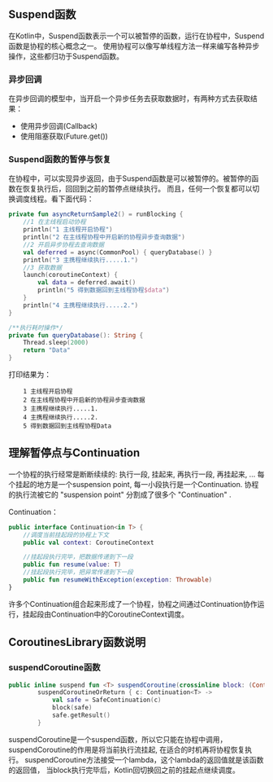 ## Suspend函数

在Kotlin中，Suspend函数表示一个可以被暂停的函数，运行在协程中，Suspend函数是协程的核心概念之一。
使用协程可以像写单线程方法一样来编写各种异步操作，这些都归功于Suspend函数。

### 异步回调

在异步回调的模型中，当开启一个异步任务去获取数据时，有两种方式去获取结果：

- 使用异步回调(Callback)
- 使用阻塞获取(Future.get())

### Suspend函数的暂停与恢复

在协程中，可以实现异步返回，由于Suspend函数是可以被暂停的。被暂停的函数在恢复执行后，回回到之前的暂停点继续执行。
而且，任何一个恢复都可以切换调度线程。看下面代码：

```kotlin
private fun asyncReturnSample2() = runBlocking {
    //1 在主线程启动协程
    println("1 主线程开启协程")
    println("2 在主线程协程中开启新的协程异步查询数据")
    //2 开启异步协程去查询数据
    val deferred = async(CommonPool) { queryDatabase() }
    println("3 主携程继续执行.....1.")
    //3 获取数据
    launch(coroutineContext) {
        val data = deferred.await()
        println("5 得到数据回到主线程协程$data")
    }
    println("4 主携程继续执行.....2.")
}

/**执行耗时操作*/
private fun queryDatabase(): String {
    Thread.sleep(2000)
    return "Data"
}
```

打印结果为：

        1 主线程开启协程
        2 在主线程协程中开启新的协程异步查询数据
        3 主携程继续执行.....1.
        4 主携程继续执行.....2.
        5 得到数据回到主线程协程Data


## 理解暂停点与Continuation 

一个协程的执行经常是断断续续的: 执行一段, 挂起来, 再执行一段, 再挂起来, ...
每个挂起的地方是一个suspension point, 每一小段执行是一个Continuation.
协程的执行流被它的 "suspension point" 分割成了很多个 "Continuation" .

Continuation：
```kotlin
public interface Continuation<in T> {
    //调度当前挂起段的协程上下文
    public val context: CoroutineContext

    //挂起段执行完毕，把数据传递到下一段
    public fun resume(value: T)
    //挂起段执行完毕，把异常传递到下一段
    public fun resumeWithException(exception: Throwable)
}
```
许多个Continuation组合起来形成了一个协程，协程之间通过Continuation协作运行，挂起段由Continuation中的CoroutineContext调度。


## CoroutinesLibrary函数说明

### suspendCoroutine函数
```kotlin
public inline suspend fun <T> suspendCoroutine(crossinline block: (Continuation<T>) -> Unit): T =
        suspendCoroutineOrReturn { c: Continuation<T> ->
            val safe = SafeContinuation(c)
            block(safe)
            safe.getResult()
        }
```
suspendCoroutine是一个suspend函数，所以它只能在协程中调用，
suspendCoroutine的作用是将当前执行流挂起, 在适合的时机再将协程恢复执行。
suspendCoroutine方法接受一个lambda，这个lambda的返回值就是该函数的返回值，
当block执行完毕后，Kotlin回切换回之前的挂起点继续调度。